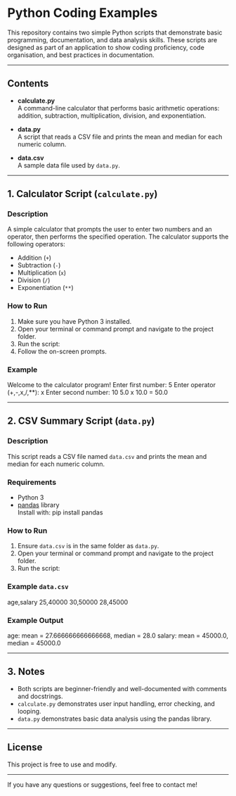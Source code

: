 
# Python Coding Examples
This repository contains two simple Python scripts that demonstrate basic programming, documentation, and data analysis skills. These scripts are designed as part of an application to show coding proficiency, code organisation, and best practices in documentation.

---

## Contents

- **calculate.py**  
  A command-line calculator that performs basic arithmetic operations: addition, subtraction, multiplication, division, and exponentiation.

- **data.py**  
  A script that reads a CSV file and prints the mean and median for each numeric column.

- **data.csv**  
  A sample data file used by `data.py`.

---

## 1. Calculator Script (`calculate.py`)

### Description

A simple calculator that prompts the user to enter two numbers and an operator, then performs the specified operation. The calculator supports the following operators:

- Addition (`+`)
- Subtraction (`-`)
- Multiplication (`x`)
- Division (`/`)
- Exponentiation (`**`)

### How to Run

1. Make sure you have Python 3 installed.
2. Open your terminal or command prompt and navigate to the project folder.
3. Run the script:
4. Follow the on-screen prompts.

### Example
Welcome to the calculator program!
Enter first number: 5
Enter operator (+,-,x,/,**): x
Enter second number: 10
5.0 x 10.0
= 50.0


---

## 2. CSV Summary Script (`data.py`)

### Description

This script reads a CSV file named `data.csv` and prints the mean and median for each numeric column.

### Requirements

- Python 3
- [pandas](https://pandas.pydata.org/) library  
  Install with:
pip install pandas


### How to Run

1. Ensure `data.csv` is in the same folder as `data.py`.
2. Open your terminal or command prompt and navigate to the project folder.
3. Run the script:

### Example `data.csv`

age,salary
25,40000
30,50000
28,45000

### Example Output
age: mean = 27.666666666666668, median = 28.0
salary: mean = 45000.0, median = 45000.0


---

## 3. Notes

- Both scripts are beginner-friendly and well-documented with comments and docstrings.
- `calculate.py` demonstrates user input handling, error checking, and looping.
- `data.py` demonstrates basic data analysis using the pandas library.

---

## License

This project is free to use and modify.

---

If you have any questions or suggestions, feel free to contact me!




